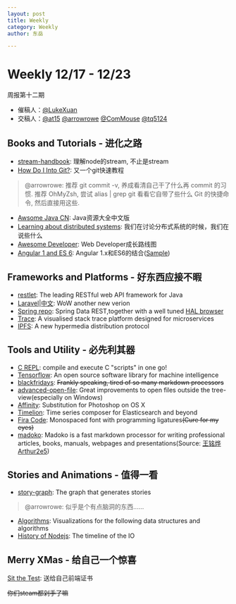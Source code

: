 ```yaml
---
layout: post
title: Weekly
category: Weekly
author: 东岳

---
```


# Weekly 12/17 - 12/23
周报第十二期
- 催稿人：[@LukeXuan](https://github.com/LukeXuan)
- 交稿人：[@at15](https://github.com/at15) [@arrowrowe](https://github.com/arrowrowe) [@ComMouse](https://github.com/ComMouse) [@tq5124](https://github.com/tq5124)

## Books and Tutorials - 进化之路
- [stream-handbook](https://github.com/substack/stream-handbook): 理解node的stream, 不止是stream
- [How Do I Into Git?](https://gist.github.com/mplewis/a7563c7cb589048a071b): 又一个git快速教程

>	@arrowrowe: 
>	推荐 git commit -v, 养成看清自己干了什么再 commit 的习惯.
>  推荐 OhMyZsh, 尝试 alias | grep git 看看它自带了些什么 Git 的快捷命令, 然后直接用这些.

- [Awsome Java CN](https://github.com/jobbole/awesome-java-cn): Java资源大全中文版
- [Learning about distributed systems](http://videlalvaro.github.io/2015/12/learning-about-distributed-systems.html): 我们在讨论分布式系统的时候，我们在说些什么
- [Awesome Developer](https://github.com/phodal/developer): Web Developer成长路线图
- [Angular 1 and ES 6](https://github.com/xufei/blog/issues/29): Angular 1.x和ES6的结合([Sample](https://github.com/at15/cadjs))

## Frameworks and Platforms - 好东西应接不暇
- [restlet](https://github.com/restlet/restlet-framework-java): The leading RESTful web API framework for Java
- [Laravel](https://laravel-news.com/2015/11/laravel-5-2-a-look-at-whats-coming/)|[中文](http://www.golaravel.com/post/new-features-of-laravel-5-2/): WoW another new verion
- [Spring repo](http://docs.spring.io/spring-data/rest/docs/current/reference/html/#repository-resources): Spring Data REST,together with a well tuned [HAL browser](http://docs.spring.io/spring%EF%BC%8Ddata/rest/docs/current/reference/html/#_the_hal_browser)
- [Trace](https://github.com/RisingStack/trace-nodejs): A visualised stack trace platform designed for microservices
- [IPFS](https://github.com/ipfs/ipfs): A new hypermedia distribution protocol

## Tools and Utility - 必先利其器
- [C REPL](https://github.com/ryanmjacobs/c): compile and execute C "scripts" in one go!
- [Tensorflow](https://www.tensorflow.org/): An open source software library for machine intelligence
- [blackfridays](https://github.com/russross/blackfriday): ~~Frankly speaking, tired of so many markdown processors~~
- [advanced-open-file](https://atom.io/packages/advanced-open-file): Great improvements to open files outside the tree-view(especially on Windows)
- [Affinity](https://affinity.serif.com/zh-cn/photo/): Substitution for Photoshop on OS X
- [Timelion](https://github.com/elastic/timelion): Time series composer for Elasticsearch and beyond
- [Fira Code](https://github.com/tonsky/FiraCode): Monospaced font with programming ligatures~~(Cure for my eyes)~~
- [madoko](https://www.madoko.net/): Madoko is a fast markdown processor for writing professional articles, books, manuals, webpages and presentations(Source: [王铭烨 Arthur2e5](https://www.zhihu.com/question/19637157/answer/78063239))

## Stories and Animations - 值得一看
- [story-graph](https://github.com/incrediblesound/story-graph): The graph that generates stories

>	@arrowrowe: 
>	似乎是个有点脑洞的东西......

- [Algorithms](http://www.cs.usfca.edu/~galles/visualization/Algorithms.html): Visualizations for the following data structures and algorithms
- [History of Nodejs](https://blog.risingstack.com/history-of-node-js/): The timeline of the IO

## Merry XMas - 给自己一个惊喜
[Sit the Test](https://sitthetest.com/tests): 送给自己前端证书

~~你们steam都剁手了嘛~~
